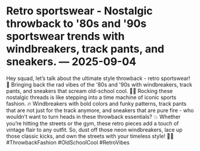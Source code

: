 # Retro sportswear - Nostalgic throwback to '80s and '90s sportswear trends with windbreakers, track pants, and sneakers. — 2025-09-04

Hey squad, let’s talk about the ultimate style throwback - retro sportswear! 🌟 Bringing back the rad vibes of the '80s and '90s with windbreakers, track pants, and sneakers that scream old-school cool. 🏃‍♀️ Rocking these nostalgic threads is like stepping into a time machine of iconic sports fashion. 🔥 Windbreakers with bold colors and funky patterns, track pants that are not just for the track anymore, and sneakers that are pure fire - who wouldn’t want to turn heads in these throwback essentials? 💥 Whether you’re hitting the streets or the gym, these retro pieces add a touch of vintage flair to any outfit. So, dust off those neon windbreakers, lace up those classic kicks, and own the streets with your timeless style! 👟✨ #ThrowbackFashion #OldSchoolCool #RetroVibes